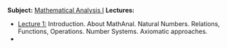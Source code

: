 **Subject:** [Mathematical Analysis I](Mathematical%20Analysis%20I.md)
**Lectures:**
- [Lecture 1:](Lecture%201%20-%20Introduction.%20About%20MathAnal.%20Natural%20Numbers.%20Relations,%20Functions,%20Operations.%20Number%20Systems.%20Axiomatic%20approaches..md) Introduction. About MathAnal. Natural Numbers. Relations, Functions, Operations. Number Systems. Axiomatic approaches.
- 